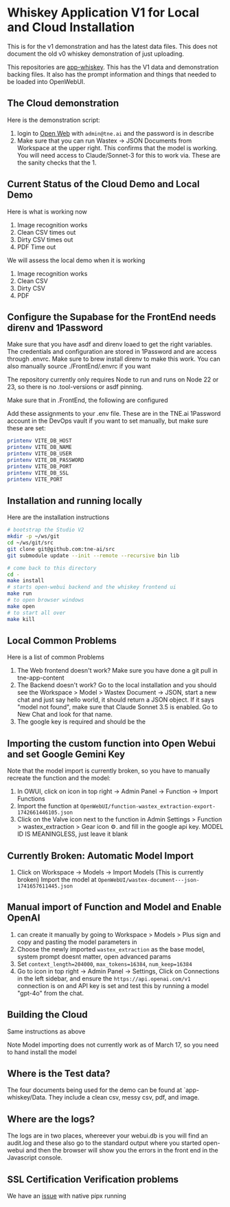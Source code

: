 # Whiskey Application V1 for Local and Cloud Installation

This is for the v1 demonstration and has the latest data files. This does not
document the old v0 whiskey demonstration of just uploading.

This repositories are [app-whiskey](https://github.com/tne-ai/app-whiskey). This
has the V1 data and demonstration backing files. It also has the prompt
information and things that needed to be loaded into OpenWebUI.

## The Cloud demonstration

Here is the demonstration script:

1. login to [Open Web](https://open-webui.dev.tne.ai) with `admin@tne.ai` and
   the password is in describe
1. Make sure that you can run Wastex -> JSON Documents from Workspace at the
   upper right. This confirms that the model is working. You will need access to
   Claude/Sonnet-3 for this to work via. These are the sanity checks that the 1.

## Current Status of the Cloud Demo and Local Demo

Here is what is working now

1. Image recognition works
1. Clean CSV times out
1. Dirty CSV times out
1. PDF Time out

We will assess the local demo when it is working

1. Image recognition works
1. Clean CSV
1. Dirty CSV
1. PDF

## Configure the Supabase for the FrontEnd needs direnv and 1Password

Make sure that you have asdf and direnv loaed to get the right variables. The
credentials and configuration are stored in 1Password and are access through
.envrc. Make sure to brew install direnv to make this work. You can also
manually source ./FrontEnd/.envrc if you want

The repository currently only requires Node to run and runs on Node 22 or 23, so
there is no .tool-versions or asdf pinning.

Make sure that in .FrontEnd, the following are configured

Add these assignments to your .env file. These are in the TNE.ai 1Password
account in the DevOps vault if you want to set manually, but make sure these are
set:

```sh
printenv VITE_DB_HOST
printenv VITE_DB_NAME
printenv VITE_DB_USER
printenv VITE_DB_PASSWORD
printenv VITE_DB_PORT
printenv VITE_DB_SSL
printenv VITE_PORT
```

## Installation and running locally

Here are the installation instructions

```sh
# bootstrap the Studio V2
mkdir -p ~/ws/git
cd ~/ws/git/src
git clone git@github.com:tne-ai/src
git submodule update --init --remote --recursive bin lib

# come back to this directory
cd -
make install
# starts open-webui backend and the whiskey frontend ui
make run
# to open browser windows
make open
# to start all over
make kill
```

## Local Common Problems

Here is a list of common Problems

1. The Web frontend doesn't work? Make sure you have done a git pull in
   tne-app-content
1. The Backend doesn't work? Go to the local installation and you should see the
   Workspace > Model > Wastex Document -> JSON, start a new chat and just say
   hello world, it should return a JSON object. If it says "model not found", make
   sure that Claude Sonnet 3.5 is enabled. Go to New Chat and look for that name.
1. The google key is required and should be the

## Importing the custom function into Open Webui and set Google Gemini Key

Note that the model import is currently broken, so you have to manually recreate
the function and the model:

1. In OWUI, click on icon in top right -> Admin Panel -> Function -> Import Functions
1. Import the function at `OpenWebUI/function-wastex_extraction-export-1742661446105.json`
1. Click on the Valve icon next to the function in Admin Settings > Function >
   wastex_extraction > Gear icon ⚙️. and fill in the google api
   key. MODEL ID IS MEANINGLESS, just leave it blank

## Currently Broken: Automatic Model Import

1. Click on Workspace -> Models -> Import Models (This is currently broken)
   Import the model at `OpenWebUI/wastex-document---json-1741657611445.json`

## Manual import of Function and Model and Enable OpenAI

1. can create it manually by going to
   Workspace > Models > Plus sign and copy and pasting the model parameters in
1. Choose the newly imported `wastex_extraction` as the base model, system
   prompt doesnt matter, open advanced params
1. Set `context_length=204000`, `max_tokens=16384`, `num_keep=16384`
1. Go to icon in top right -> Admin Panel -> Settings, Click on Connections in
   the left sidebar, and ensure the `https://api.openai.com/v1` connection is on
   and API key is set and test this by running a model "gpt-4o" from the chat.

## Building the Cloud

Same instructions as above

Note Model importing does not currently work as of March 17, so you need to hand
install the model

## Where is the Test data?

The four documents being used for the demo can be found at `app-whiskey/Data.
They include a clean csv, messy csv, pdf, and image.

## Where are the logs?

The logs are in two places, whereever your webui.db is you will find an
audit.log and these also go to the standard output where you started open-webui
and then the browser will show you the errors in the front end in the
Javascript console.

## SSL Certification Verification problems

We have an [issue](https://github.com/open-webui/open-webui/discussions/3702)
with native pipx running
